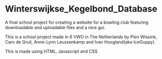 # Winterswijkse_Kegelbond_Database
A final school project for creating a website for a bowling club featuring downloadable and uploadable files and a nice gui.

This is a school project made in 6 VWO in The Netherlands by Pien Wissink, Caro de Gruil, Anne-Lynn Leussenkamp and Ivan Hoogland(aka IceGuppy).

This is made using HTML, Javascript and CSS

